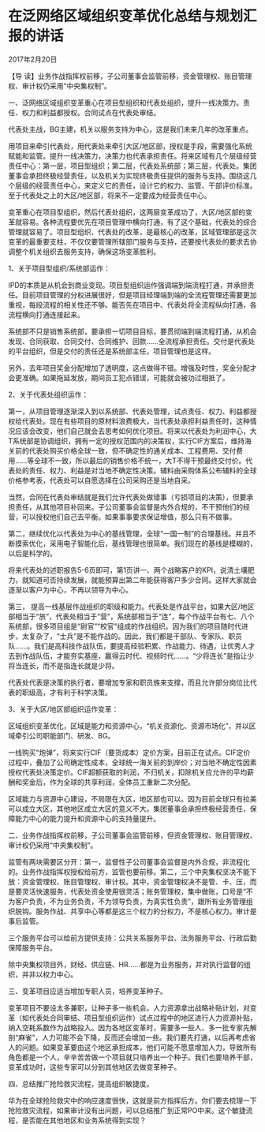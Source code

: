 # 在泛网络区域组织变革优化总结与规划汇报的讲话

2017年2月20日

【导 读】业务作战指挥权前移，子公司董事会监管前移，资金管理权、账目管理权、审计权仍采用“中央集权制”。

一、泛网络区域组织变革重心在项目型组织和代表处组织，提升一线决策力。责任、权力和利益都授权。合同试点在代表处审结。

代表处主战，BG主建，机关以服务支持为中心，这是我们未来几年的改革重点。

用项目来牵引代表处，用代表处来牵引大区/地区部，授权是手段，需要强化系统赋能和监管。提升一线决策力，决策力也代表承担责任。将来区域有几个层级经营责任中心：第一层，项目型组织；第二层，代表处系统部；第三层，代表处。集团董事会承担终极经营责任，以及机关为实现终极责任提供的服务与支持。围绕这几个层级的经营责任中心，来定义它的责任，设计它的权力、监管、干部评价标准。至于代表处之上的大区/地区部，将来不一定要成为经营责任中心。

变革重心在项目型组织，然后代表处组织，这两层变革成功了，大区/地区部的变革就容易。各种流程要优先在项目管理中横向打通，有了这个基础，代表处的综合管理就容易了。项目型组织、代表处的改革，是最核心的改革，区域管理部是这次变革的最重要支柱，不仅仅要管理所辖部门服务与支持，还要按代表处的要求去协调整个机关组织去服务支持，确保这场变革胜利。

1、关于项目型组织/系统部运作：

IPD的本质是从机会到商业变现。项目型组织运作强调端到端流程打通，并承担责任。目前项目管理的分权进展很好，但是项目经理端到端的全流程管理还需要更加重视，每段流程的相关性还不够。能否先在项目中、代表处将全流程纵向打通，各流程横向打通连接起来。

系统部不只是销售系统部，要承担一切项目目标，要贯彻端到端流程打通，从机会发现、合同获取、合同交付、合同维护、回款……全流程承担责任。交付是代表处的平台组织，但是交付的责任还是系统部主任，项目管理也是这样。

另外，去年项目奖金分配增加了透明度，这点做得不错。增强及时性，奖金分配才会更准确。如果拖延发放，期间员工犯点错误，可能就会被功过相抵了。

2、关于代表处组织运作：

第一，从项目管理逐渐深入到以系统部、代表处管理，试点责任、权力、利益都授权给代表处。现在有些项目的原材料浪费极大，当代表处承担利益责任时，这种情况应该会改变，他们自己就会去思考如何优化项目。将来以代表处为利润中心，大T系统部是协调组织，拥有一定的授权范围内的决策权，实行CIF方案后，维持海关前的代表处购买价格全球一致，但不确定性的通关成本、工程费用、交付费用……等全球不一致，所以最后的销售价格不统一，大T不得干预最终交付价。代表处的责任、权力、利益是对当地不确定性决策。辅料由采购体系公布辅料的全球价格参考表，代表处可以自愿选择在公司采购还是当地自采。

当然，合同在代表处审结就是我们允许代表处做错事（亏损项目的决策），但要承担责任，从其他项目补回来。子公司董事会监督是内外合规的，不干预他们的经营，可以授权他们自己去平衡。如果事事要求保证增值，那么只有不做事。

第二，继续优化以代表处为中心的基线管理，全球“一国一制”的合理基线。并且不断摸索优化，采用电子智能化后，基线管理也很简单。我们现在的基线是模糊的，以后是科学的。

将来代表处的述职报告5-6页即可，第1页讲一、两个战略客户的KPI，说清土壤肥力，就知道可否持续发展，就能预算出第二年能获得客户多少合同。这样大家就会逐渐以客户为中心，不再以领导为中心。

第三， 提高一线基层作战组织的职级和能力。代表处是作战平台，如果大区/地区部相当于“旅”，代表处相当于“营”，系统部相当于“连”，每个作战平台有七、八个系统部，很多项目组是“尉官”“校官”组成的作战组织。因为我们的项目随时代进步，太复杂了，“士兵”是不能作战的。因此，我们都是干部队、专家队、职员队……。我们是高科技作战队伍，要提高经验积累、作战能力、待遇，让优秀人才去到作战队伍，才能夯实基座，赢得云时代、视频时代……。“少将连长”是指让少将当连长，而不是指连长就是少将。

代表处代表是决策的执行者，要增加专家和职员族来支撑，而且允许部分岗位比代表的职级高，才有利于科学决策。

3、关于大区/地区部组织运作变革：

区域组织变革优化，区域是能力和资源中心，“机关资源化、资源市场化”，并以区域牵引公司职能部门、研发、BG。

一线购买“炮弹”，将来实行CIF（要货成本）定价方案，目前正在试点。CIF定价过程中，叠加了公司确定性成本，全球统一海关前的到岸价；对当地不确定性因素授权代表处决策定价。CIF超额获取的利润，不归机关，扣除机关应允许的平均薪酬和奖金后，作为全球的共享利润，全体员工重新二次分配。

区域能力与资源中心建设，不局限在大区，地区部也可以。因为目前全球只有拉美可以成立大区，其他地区成立大区的意义不大。集团董事会承担终极经营责任，保障能力中心的能力提升和资源中心的支持量提升。

二、业务作战指挥权前移，子公司董事会监管前移，但资金管理权、账目管理权、审计权仍采用“中央集权制”。

监管有两块需要区分开：第一，监督性子公司董事会监督是内外合规，非流程化的。业务作战指挥权授权给前方，监管也要前移。第二，三个中央集权坚决不能下放：资金管理权、账目管理权、审计权。其中，资金管理权决不是管、卡、压，而是要灵活快速服务，代表处资金使用很灵活；账务管理权，集中做账，口号是“不为客户负责，不为业务负责，不为领导负责，为真实性负责”，跟所有业务管理组织脱钩。服务作战、共享中心等都是这三个权力的分权力，不是核心权力。审计是事后监管。

三个服务平台可以给前方提供支持：公共关系服务平台、法务服务平台、行政后勤保障服务平台。

除中央集权项目外，财经、供应链、HR……都是为业务服务，并对执行监督的组织，并非以权力中心。

三、变革项目应适当增加专职人员，培养变革种子。

变革项目不要设太多兼职，让种子多一些机会。人力资源拿出战略补贴计划，对变革（如代表处合同审结、项目型组织运作）试点过程中的地区进行人力资源补贴，纳入空耗系数作为战略投入。因为各地区变革时，需要多一些人、多一批专家先解剖“麻雀”，人力可能不会下降，反而还会增加一些。我们要先打通，以后再考虑省人的问题。如果变革要由这个地区承担成本，他们可能不愿意增加人力，导致所有角色都是一个人，辛辛苦苦做一个项目就只培养出一个种子。我们也要培养干部，变革成功时，这些专家可以分到其他地区去做变革种子。

四、总结推广抢险救灾流程，提高组织敏捷度。

华为在全球抢险救灾中的响应速度很快，这就是前方指挥后方。你们要去梳理一下抢险救灾流程，如果审计没有出问题，可以总结推广到正常PO中来。这个敏捷流程，是否能在其他地区和业务系统得到实现？

